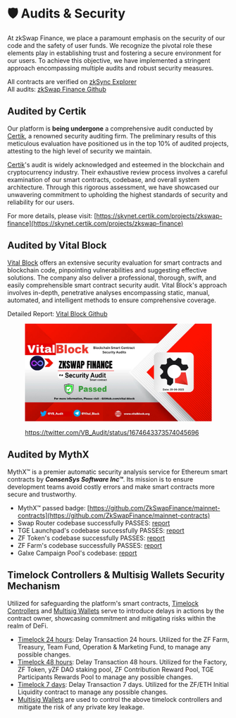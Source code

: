 # 🛡 Audits & Security

At zkSwap Finance, we place a paramount emphasis on the security of our code and the safety of user funds. We recognize the pivotal role these elements play in establishing trust and fostering a secure environment for our users. To achieve this objective, we have implemented a stringent approach encompassing multiple audits and robust security measures.

All contracts are verified on [zkSync Explorer](../usdzf-token/smart-contracts.md) \
All audits: [zkSwap Finance Github](https://github.com/ZkSwapFinance/Audit-Reports)

## Audited by Certik

Our platform is **being undergone** a comprehensive audit conducted by [Certik](https://www.certik.com/), a renowned security auditing firm. The preliminary results of this meticulous evaluation have positioned us in the top 10% of audited projects, attesting to the high level of security we maintain.

[Certik](https://www.certik.com/)'s audit is widely acknowledged and esteemed in the blockchain and cryptocurrency industry. Their exhaustive review process involves a careful examination of our smart contracts, codebase, and overall system architecture. Through this rigorous assessment, we have showcased our unwavering commitment to upholding the highest standards of security and reliability for our users.

For more details, please visit: [https://skynet.certik.com/projects/zkswap-finance](https://skynet.certik.com/projects/zkswap-finance)

## Audited by Vital Block

[Vital Block](https://vitalblock.org/) offers an extensive security evaluation for smart contracts and blockchain code, pinpointing vulnerabilities and suggesting effective solutions. The company also deliver a professional, thorough, swift, and easily comprehensible smart contract security audit. Vital Block's approach involves in-depth, penetrative analyses encompassing static, manual, automated, and intelligent methods to ensure comprehensive coverage.

Detailed Report: [Vital Block Github](https://github.com/Vital-block/Smart-Contract-Audit/blob/main/ZKSWAP%20FINANCE%20AUDIT%20REPORT.pdf)

<figure><img src="../.gitbook/assets/image (42).png" alt="" width="563"><figcaption><p><a href="https://twitter.com/VB_Audit/status/1674643373574045696">https://twitter.com/VB_Audit/status/1674643373574045696</a></p></figcaption></figure>

## Audited by MythX

MythX™ is a premier automatic security analysis service for Ethereum smart contracts by _**ConsenSys Software Inc™**_. Its mission is to ensure development teams avoid costly errors and make smart contracts more secure and trustworthy.

* MythX™ passed badge: [https://github.com/ZkSwapFinance/mainnet-contracts](https://github.com/ZkSwapFinance/mainnet-contracts)
* Swap Router codebase successfully PASSES: [report](https://github.com/ZkSwapFinance/Audit-Reports/blob/main/2\_MythX\_DEX\_Full\_Report.pdf)
* TGE Launchpad's codebase successfully PASSES: [report](https://github.com/ZkSwapFinance/Audit-Reports/blob/main/3\_MythX\_TGE\_Full\_Report.pdf)
* ZF Token's codebase successfully PASSES: [report](https://github.com/ZkSwapFinance/Audit-Reports/blob/main/4\_MythX\_Token\_Full\_Report.pdf)
* ZF Farm's codebase successfully PASSES: [report](https://github.com/ZkSwapFinance/Audit-Reports/blob/main/5\_MythX\_Farm\_Full\_Report.pdf)
* Galxe Campaign Pool's codebase: [report](https://github.com/ZkSwapFinance/Audit-Reports/blob/main/6\_MythX\_Galxe\_Campaign\_Pool\_Full\_Report.pdf)

## Timelock Controllers & Multisig Wallets Security Mechanism

Utilized for safeguarding the platform's smart contracts, [Timelock Controllers](https://docs.zkswap.finance/contracts-and-audits/smart-contracts) and [Multisig Wallets](https://docs.zkswap.finance/contracts-and-audits/multisig-wallets) serve to introduce delays in actions by the contract owner, showcasing commitment and mitigating risks within the realm of DeFi.

* [Timelock 24 hours](https://docs.zkswap.finance/contracts-and-audits/smart-contracts): Delay Transaction 24 hours. Utilized for the ZF Farm, Treasury, Team Fund, Operation & Marketing Fund, to manage any possible  changes.
* [Timelock 48 hours](https://docs.zkswap.finance/contracts-and-audits/smart-contracts): Delay Transaction 48 hours. Utilized for the Factory, ZF Token, yZF DAO staking pool, ZF Contribution Reward Pool, TGE Participants Rewards Pool to manage any possible changes.
* [Timelock 7 days](https://docs.zkswap.finance/contracts-and-audits/smart-contracts): Delay Transaction 7 days. Utilized for the ZF/ETH Initial Liquidity contract to manage any possible changes.
* [Multisig Wallets](https://docs.zkswap.finance/contracts-and-audits/multisig-wallets) are used to control the above timelock controllers and mitigate the risk of any private key leakage.
